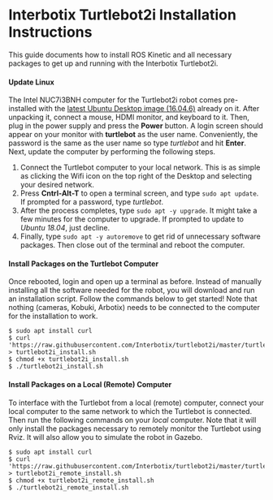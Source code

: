 # Interbotix Turtlebot2i Installation Instructions


This guide documents how to install ROS Kinetic and all necessary packages to get up and running with the Interbotix Turtlebot2i.

#### Update Linux

The Intel NUC7i3BNH computer for the Turtlebot2i robot comes pre-installed with the [latest Ubuntu Desktop image (16.04.6)](https://releases.ubuntu.com/16.04/) already on it. After unpacking it, connect a mouse, HDMI monitor, and keyboard to it. Then, plug in the power supply and press the **Power** button.
A login screen should appear on your monitor with **turtlebot** as the user name. Conveniently, the password is the same as the user name so type *turtlebot* and hit **Enter**. Next, update the computer by performing the following steps.

1. Connect the Turtlebot computer to your local network. This is as simple as clicking the Wifi icon on the top right of the Desktop and selecting your desired network.
2. Press **Cntrl-Alt-T** to open a terminal screen, and type `sudo apt update`. If prompted for a password, type *turtlebot*.
3. After the process completes, type `sudo apt -y upgrade`. It might take a few minutes for the computer to upgrade. If prompted to update to *Ubuntu 18.04*, just decline.
4. Finally, type `sudo apt -y autoremove` to get rid of unnecessary software packages. Then close out of the terminal and reboot the computer.

#### Install Packages on the Turtlebot Computer
Once rebooted, login and open up a terminal as before. Instead of manually installing all the software needed for the robot, you will download and run an installation script. Follow the commands below to get started! Note that nothing (cameras, Kobuki, Arbotix) needs to be connected to the computer for the installation to work.

    $ sudo apt install curl
    $ curl 'https://raw.githubusercontent.com/Interbotix/turtlebot2i/master/turtlebot2i_misc/turtlebot2i_install.sh' > turtlebot2i_install.sh
    $ chmod +x turtlebot2i_install.sh
    $ ./turtlebot2i_install.sh

#### Install Packages on a Local (Remote) Computer
To interface with the Turtlebot from a local (remote) computer, connect your local computer to the same network to which the Turtlebot is connected. Then run the following commands on your *local* computer. Note that it will only install the packages necessary to remotely monitor the Turtlebot using Rviz. It will also allow you to simulate the robot in Gazebo.

    $ sudo apt install curl
    $ curl 'https://raw.githubusercontent.com/Interbotix/turtlebot2i/master/turtlebot2i_misc/turtlebot2i_remote_install.sh' > turtlebot2i_remote_install.sh
    $ chmod +x turtlebot2i_remote_install.sh
    $ ./turtlebot2i_remote_install.sh
